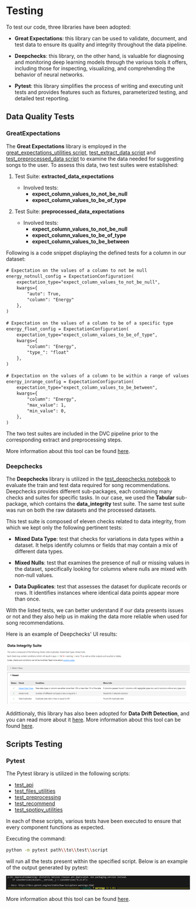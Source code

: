 # Testing

To test our code, three libraries have been adopted:

- **Great Expectations**: this library can be used to validate, document, and test data to ensure its quality and integrity throughout the data pipeline.

- **Deepchecks**: this library, on the other hand, is valuable for diagnosing and monitoring deep learning models through the various tools it offers, including those for inspecting, visualizing, and comprehending the behavior of neural networks.

- **Pytest**: this library simplifies the process of writing and executing unit tests and provides features such as fixtures, parameterized testing, and detailed test reporting.

## Data Quality Tests

### GreatExpectations

The **Great Expectations** library is employed in the [great_expectations_utilities script](../great_expectations_utilities.py), [test_extract_data script](../tests/test_extract_data.py) and [test_preprocessed_data script](../tests/test_preprocessed_data.py) to examine the data needed for suggesting songs to the user. To assess this data, two test suites were established:

1. Test Suite: **extracted_data_expectations**

   - Involved tests:
     - **expect_column_values_to_not_be_null**
     - **expect_column_values_to_be_of_type**

2. Test Suite: **preprocessed_data_expectations**

   - Involved tests:
     - **expect_column_values_to_not_be_null**
     - **expect_column_values_to_be_of_type**
     - **expect_column_values_to_be_between**

Following is a code snippet displaying the defined tests for a column in our dataset:

```
# Expectation on the values of a column to not be null
energy_notnull_config = ExpectationConfiguration(
    expectation_type="expect_column_values_to_not_be_null",
    kwargs={
        "auto": True,
        "column": "Energy"
    },
)

# Expectation on the values of a column to be of a specific type
energy_float_config = ExpectationConfiguration(
    expectation_type="expect_column_values_to_be_of_type",
    kwargs={
        "column": "Energy",
        "type_": "float"
    },
)

# Expectation on the values of a column to be within a range of values
energy_inrange_config = ExpectationConfiguration(
    expectation_type="expect_column_values_to_be_between",
    kwargs={
        "column": "Energy",
        "max_value": 1,
        "min_value": 0,
    },
)
```

The two test suites are included in the DVC pipeline prior to the corresponding extract and preprocessing steps.

More information about this tool can be found [here](https://github.com/great-expectations/great_expectations).

### Deepchecks

The **Deepchecks** library is utilized in the [test_deepchecks notebook](../tests/test_deepchecks.ipynb) to evaluate the train and test data required for song recommendations.
Deepchecks provides different sub-packages, each containing many checks and suites for specific tasks. In our case, we used the **Tabular** sub-package, which contains the **data_integrity** test suite. The same test suite was run on both the raw datasets and the processed datasets.

This test suite is composed of eleven checks related to data integrity, from which we kept only the following pertinent tests:

- **Mixed Data Type**: test that checks for variations in data types within a dataset. It helps identify columns or fields that may contain a mix of different data types.

- **Mixed Nulls**: test that examines the presence of null or missing values in the dataset, specifically looking for columns where nulls are mixed with non-null values.

- **Data Duplicates**: test that assesses the dataset for duplicate records or rows. It identifies instances where identical data points appear more than once.

With the listed tests, we can better understand if our data presents issues or not and they also help us in making the data more reliable when used for song recommendations.

Here is an example of Deepchecks' UI results:

![plot](/figures/deepchecks_example.png?raw=true)

Addittionaly, this library has also been adopted for **Data Drift Detection**, and you can read more about it [here](./datadrift/README.md).
More information about this tool can be found [here](https://github.com/deepchecks/deepchecks/tree/main).

## Scripts Testing

### Pytest

The Pytest library is utilized in the following scripts:

- [test_api](../tests/pytest/test_api.py)
- [test_files_utilities](../tests/pytest/test_files_utilities.py)
- [test_preprocessing](../tests/pytest/test_preprocessing.py)
- [test_recommend](../tests/pytest/test_recommend.py)
- [test_spotipy_utilities](../tests/pytest/test_spotipy_utilities.py)

In each of these scripts, various tests have been executed to ensure that every component functions as expected.

Executing the command:

```bash
python -m pytest path\\to\\test\\script
```

will run all the tests present within the specified script. Below is an example of the output generated by pytest:

![plot](/figures/pytest_example.png?raw=true)

More information about this tool can be found [here](https://docs.pytest.org/en/7.1.x/contents.html).
